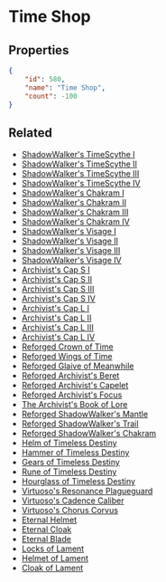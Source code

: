 # Time Shop

<no description available>

## Properties

```json
{
    "id": 580,
    "name": "Time Shop",
    "count": -100
}
```

## Related

- [ShadowWalker's TimeScythe I](../items/17812-shadowwalker-s-timescythe-i.md)
- [ShadowWalker's TimeScythe II](../items/17813-shadowwalker-s-timescythe-ii.md)
- [ShadowWalker's TimeScythe III](../items/17814-shadowwalker-s-timescythe-iii.md)
- [ShadowWalker's TimeScythe IV](../items/17815-shadowwalker-s-timescythe-iv.md)
- [ShadowWalker's Chakram I](../items/17816-shadowwalker-s-chakram-i.md)
- [ShadowWalker's Chakram II](../items/17817-shadowwalker-s-chakram-ii.md)
- [ShadowWalker's Chakram III](../items/17818-shadowwalker-s-chakram-iii.md)
- [ShadowWalker's Chakram IV](../items/17819-shadowwalker-s-chakram-iv.md)
- [ShadowWalker's Visage I](../items/17820-shadowwalker-s-visage-i.md)
- [ShadowWalker's Visage II](../items/17821-shadowwalker-s-visage-ii.md)
- [ShadowWalker's Visage III](../items/17822-shadowwalker-s-visage-iii.md)
- [ShadowWalker's Visage IV](../items/17823-shadowwalker-s-visage-iv.md)
- [Archivist's Cap S I](../items/17830-archivist-s-cap-s-i.md)
- [Archivist's Cap S II](../items/17831-archivist-s-cap-s-ii.md)
- [Archivist's Cap S III](../items/17832-archivist-s-cap-s-iii.md)
- [Archivist's Cap S IV](../items/17833-archivist-s-cap-s-iv.md)
- [Archivist's Cap L I](../items/17834-archivist-s-cap-l-i.md)
- [Archivist's Cap L II](../items/17835-archivist-s-cap-l-ii.md)
- [Archivist's Cap L III](../items/17836-archivist-s-cap-l-iii.md)
- [Archivist's Cap L IV](../items/17837-archivist-s-cap-l-iv.md)
- [Reforged Crown of Time](../items/20935-reforged-crown-of-time.md)
- [Reforged Wings of Time](../items/20936-reforged-wings-of-time.md)
- [Reforged Glaive of Meanwhile](../items/20937-reforged-glaive-of-meanwhile.md)
- [Reforged Archivist's Beret](../items/20938-reforged-archivist-s-beret.md)
- [Reforged Archivist's Capelet](../items/20939-reforged-archivist-s-capelet.md)
- [Reforged Archivist's Focus](../items/20940-reforged-archivist-s-focus.md)
- [The Archivist's Book of Lore](../items/20941-the-archivist-s-book-of-lore.md)
- [Reforged ShadowWalker's Mantle](../items/21086-reforged-shadowwalker-s-mantle.md)
- [Reforged ShadowWalker's Trail](../items/21087-reforged-shadowwalker-s-trail.md)
- [Reforged ShadowWalker's Chakram](../items/21088-reforged-shadowwalker-s-chakram.md)
- [Helm of Timeless Destiny](../items/21498-helm-of-timeless-destiny.md)
- [Hammer of Timeless Destiny](../items/21627-hammer-of-timeless-destiny.md)
- [Gears of Timeless Destiny](../items/21642-gears-of-timeless-destiny.md)
- [Rune of Timeless Destiny](../items/21643-rune-of-timeless-destiny.md)
- [Hourglass of Timeless Destiny](../items/21644-hourglass-of-timeless-destiny.md)
- [Virtuoso's Resonance Plagueguard](../items/21891-virtuoso-s-resonance-plagueguard.md)
- [Virtuoso's Cadence Caliber](../items/21892-virtuoso-s-cadence-caliber.md)
- [Virtuoso's Chorus Corvus](../items/21893-virtuoso-s-chorus-corvus.md)
- [Eternal Helmet](../items/22278-eternal-helmet.md)
- [Eternal Cloak](../items/22279-eternal-cloak.md)
- [Eternal Blade](../items/22280-eternal-blade.md)
- [Locks of Lament](../items/22282-locks-of-lament.md)
- [Helmet of Lament](../items/22283-helmet-of-lament.md)
- [Cloak of Lament](../items/22284-cloak-of-lament.md)

